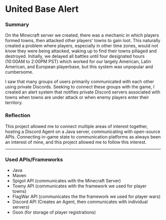 # United Base Alert
### Summary
On the Minecraft server we created, there was a mechanic in which players formed towns, then attacked other players' towns to gain loot. This naturally created a problem where players,
especially in other time zones, would not know they were being attacked, waking up to find their towns pillaged and destroyed. Initially, we delayed all battles until four designated hours
(10:00AM to 2:00PM PST) which worked for our largely American, Latin American, and European playerbase, but this system was unpopular and cumbersome. 

I saw that many groups of users primarily communicated with each other using private Discords. Seeking to connect these groups with the game, I created an alert system that notifies
private Discord servers associated with towns when towns are under attack or when enemy players enter their territory.

### Reflection
This project allowed me to connect multiple areas of interest together, hosting a Discord Agent on a Java server, communicating with open-source APIs. Connecting in-game state to
communication platforms as always been an interest of mine, and this project allowed me to follow this interest.

---

### Used APIs/Frameworks
 - Java
 - Maven
 - Spigot API (communicates with the Minecraft Server)
 - Towny API (communicates with the framework we used for player towns)
 - FlagWar API (communicates the the framework we used for player wars)
 - Discord API (Creates an Agent, then communicates with individual servers)
 - Gson (for storage of player registrations)
